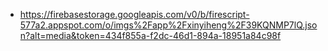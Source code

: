 - https://firebasestorage.googleapis.com/v0/b/firescript-577a2.appspot.com/o/imgs%2Fapp%2Fxinyiheng%2F39KQNMP7lQ.json?alt=media&token=434f855a-f2dc-46d1-894a-18951a84c98f
